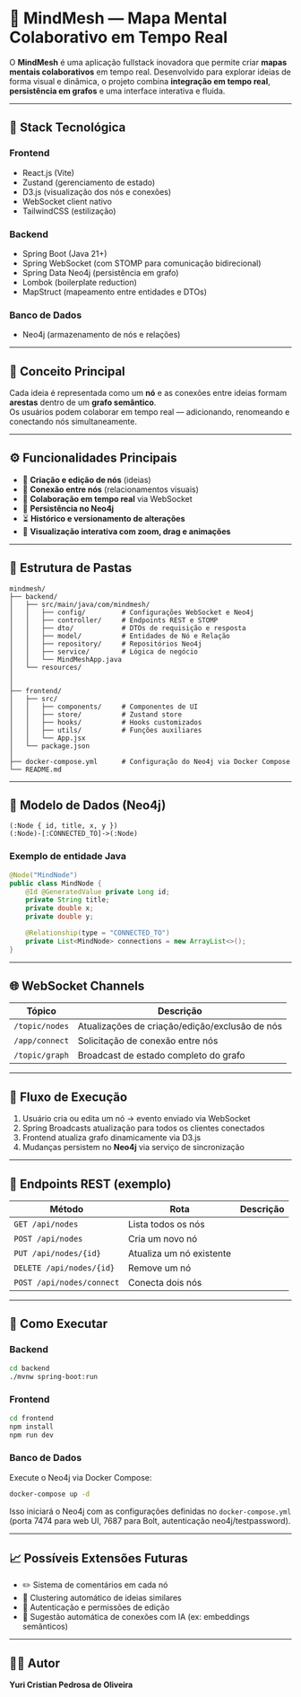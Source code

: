 # 🧠 MindMesh — Mapa Mental Colaborativo em Tempo Real

O **MindMesh** é uma aplicação fullstack inovadora que permite criar **mapas mentais colaborativos** em tempo real. Desenvolvido para explorar ideias de forma visual e dinâmica, o projeto combina **integração em tempo real**, **persistência em grafos** e uma interface interativa e fluida.

---

## 🚀 Stack Tecnológica

### **Frontend**

- React.js (Vite)
- Zustand (gerenciamento de estado)
- D3.js (visualização dos nós e conexões)
- WebSocket client nativo
- TailwindCSS (estilização)

### **Backend**

- Spring Boot (Java 21+)
- Spring WebSocket (com STOMP para comunicação bidirecional)
- Spring Data Neo4j (persistência em grafo)
- Lombok (boilerplate reduction)
- MapStruct (mapeamento entre entidades e DTOs)

### **Banco de Dados**

- Neo4j (armazenamento de nós e relações)

---

## 🧩 Conceito Principal

Cada ideia é representada como um **nó** e as conexões entre ideias formam **arestas** dentro de um **grafo semântico**.  
Os usuários podem colaborar em tempo real — adicionando, renomeando e conectando nós simultaneamente.

---

## ⚙️ Funcionalidades Principais

- 🔗 **Criação e edição de nós** (ideias)
- 🧠 **Conexão entre nós** (relacionamentos visuais)
- 👥 **Colaboração em tempo real** via WebSocket
- 💾 **Persistência no Neo4j**
- ⏳ **Histórico e versionamento de alterações**
- 🎨 **Visualização interativa com zoom, drag e animações**

---

## 📁 Estrutura de Pastas

```
mindmesh/
├── backend/
│   ├── src/main/java/com/mindmesh/
│   │   ├── config/         # Configurações WebSocket e Neo4j
│   │   ├── controller/     # Endpoints REST e STOMP
│   │   ├── dto/            # DTOs de requisição e resposta
│   │   ├── model/          # Entidades de Nó e Relação
│   │   ├── repository/     # Repositórios Neo4j
│   │   ├── service/        # Lógica de negócio
│   │   └── MindMeshApp.java
│   └── resources/
│
│
├── frontend/
│   ├── src/
│   │   ├── components/     # Componentes de UI
│   │   ├── store/          # Zustand store
│   │   ├── hooks/          # Hooks customizados
│   │   ├── utils/          # Funções auxiliares
│   │   └── App.jsx
│   └── package.json
│
├── docker-compose.yml      # Configuração do Neo4j via Docker Compose
└── README.md
```

---

## 🧠 Modelo de Dados (Neo4j)

```
(:Node { id, title, x, y })
(:Node)-[:CONNECTED_TO]->(:Node)
```

### Exemplo de entidade Java

```java
@Node("MindNode")
public class MindNode {
    @Id @GeneratedValue private Long id;
    private String title;
    private double x;
    private double y;

    @Relationship(type = "CONNECTED_TO")
    private List<MindNode> connections = new ArrayList<>();
}
```

---

## 🌐 WebSocket Channels

| Tópico         | Descrição                                      |
| -------------- | ---------------------------------------------- |
| `/topic/nodes` | Atualizações de criação/edição/exclusão de nós |
| `/app/connect` | Solicitação de conexão entre nós               |
| `/topic/graph` | Broadcast de estado completo do grafo          |

---

## 🧠 Fluxo de Execução

1. Usuário cria ou edita um nó → evento enviado via WebSocket
2. Spring Broadcasts atualização para todos os clientes conectados
3. Frontend atualiza grafo dinamicamente via D3.js
4. Mudanças persistem no **Neo4j** via serviço de sincronização

---

## 🧪 Endpoints REST (exemplo)

| Método                    | Rota                     | Descrição |
| ------------------------- | ------------------------ | --------- |
| `GET /api/nodes`          | Lista todos os nós       |
| `POST /api/nodes`         | Cria um novo nó          |
| `PUT /api/nodes/{id}`     | Atualiza um nó existente |
| `DELETE /api/nodes/{id}`  | Remove um nó             |
| `POST /api/nodes/connect` | Conecta dois nós         |

---

## 🧰 Como Executar

### Backend

```bash
cd backend
./mvnw spring-boot:run
```

### Frontend

```bash
cd frontend
npm install
npm run dev
```

### Banco de Dados

Execute o Neo4j via Docker Compose:

```bash
docker-compose up -d
```

Isso iniciará o Neo4j com as configurações definidas no `docker-compose.yml` (porta 7474 para web UI, 7687 para Bolt, autenticação neo4j/testpassword).

---

## 📈 Possíveis Extensões Futuras

- ✏️ Sistema de comentários em cada nó
- 🧩 Clustering automático de ideias similares
- 🔐 Autenticação e permissões de edição
- 🤖 Sugestão automática de conexões com IA (ex: embeddings semânticos)

---

## 👨‍💻 Autor

**Yuri Cristian Pedrosa de Oliveira**
